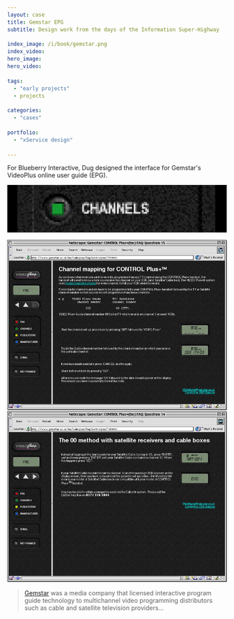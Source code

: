 ```yaml
---
layout: case
title: Gemstar EPG
subtitle: Design work from the days of the Information Super-Highway

index_image: /i/book/gemstar.png
index_video:
hero_image:
hero_video:

tags: 
  - "early projects"
  - projects

categories:
  - "cases"
  
portfolio:
  - "xService design"

---
```

For Blueberry Interactive, Dug designed the interface for Gemstar's VideoPlus online user guide (EPG).

![Gemstar controller](/i/book/gemstar-lb.png)

<div class="gallery" data-columns="1">
  <img src="/i/book/owi/owi-11.jpeg" alt="">
  <img src="/i/book/owi/owi-12.jpeg" alt="">
</div>

> [Gemstar](https://en.wikipedia.org/wiki/Gemstar%E2%80%93TV_Guide_International) was a media company that licensed interactive program guide technology to multichannel video programming distributors such as cable and satellite television providers...

